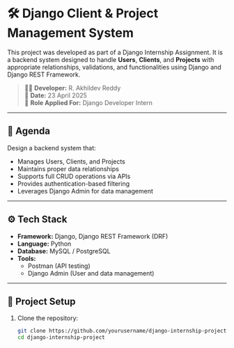 # 🛠️ Django Client & Project Management System

This project was developed as part of a Django Internship Assignment. It is a backend system designed to handle **Users**, **Clients**, and **Projects** with appropriate relationships, validations, and functionalities using Django and Django REST Framework.

> 👨‍💻 **Developer:** R. Akhildev Reddy  
> 📅 **Date:** 23 April 2025  
> 💼 **Role Applied For:** Django Developer Intern

---

## 📌 Agenda

Design a backend system that:
- Manages Users, Clients, and Projects
- Maintains proper data relationships
- Supports full CRUD operations via APIs
- Provides authentication-based filtering
- Leverages Django Admin for data management

---

## ⚙️ Tech Stack

- **Framework:** Django, Django REST Framework (DRF)
- **Language:** Python
- **Database:** MySQL / PostgreSQL
- **Tools:** 
  - Postman (API testing)
  - Django Admin (User and data management)

---

## 🚀 Project Setup

1. Clone the repository:
   ```bash
   git clone https://github.com/yourusername/django-internship-project.git
   cd django-internship-project
